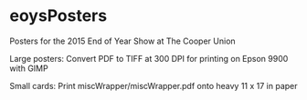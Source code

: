 # eoysPosters
Posters for the 2015 End of Year Show at The Cooper Union

Large posters: Convert PDF to TIFF at 300 DPI for printing on Epson 9900 with GIMP

Small cards: Print miscWrapper/miscWrapper.pdf onto heavy 11 x 17 in paper

